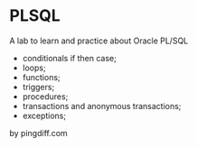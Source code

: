 PLSQL
=====

A lab to learn and practice about Oracle PL/SQL

 - conditionals if then case;
 - loops;
 - functions;
 - triggers;
 - procedures;
 - transactions and anonymous transactions;
 - exceptions;

 by pingdiff.com